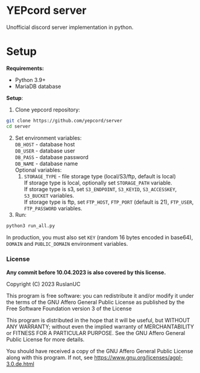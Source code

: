 # YEPcord server
Unofficial discord server implementation in python.

# Setup
**Requirements:**
 - Python 3.9+
 - MariaDB database
 
**Setup**:
  1. Clone yepcord repository:
  ```bash
  git clone https://github.com/yepcord/server
  cd server
  ```
  2. Set environment variables:<br>
    `DB_HOST` - database host<br>
    `DB_USER` - database user<br>
    `DB_PASS` - database password<br>
    `DB_NAME` - database name<br>
    Optional variables:
     1. `STORAGE_TYPE` - file storage type (local/S3/ftp, default is local)<br>
         If storage type is local, optionally set `STORAGE_PATH` variable.<br>
         If storage type is s3, set `S3_ENDPOINT`, `S3_KEYID`, `S3_ACCESSKEY`, `S3_BUCKET` variables.<br>
         If storage type is ftp, set `FTP_HOST`, `FTP_PORT` (default is 21), `FTP_USER`, `FTP_PASSWORD` variables.
  3. Run: 
  ```bash
  python3 run_all.py
  ```
In production, you must also set `KEY` (random 16 bytes encoded in base64), `DOMAIN` and `PUBLIC_DOMAIN` environment variables.

### License

**Any commit before 10.04.2023 is also covered by this license.**

Copyright (C) 2023 RuslanUC

This program is free software: you can redistribute it and/or modify
it under the terms of the GNU Affero General Public License as
published by the Free Software Foundation version 3 of the
License

This program is distributed in the hope that it will be useful,
but WITHOUT ANY WARRANTY; without even the implied warranty of
MERCHANTABILITY or FITNESS FOR A PARTICULAR PURPOSE. See the
GNU Affero General Public License for more details.

You should have received a copy of the GNU Affero General Public License
along with this program. If not, see https://www.gnu.org/licenses/agpl-3.0.de.html